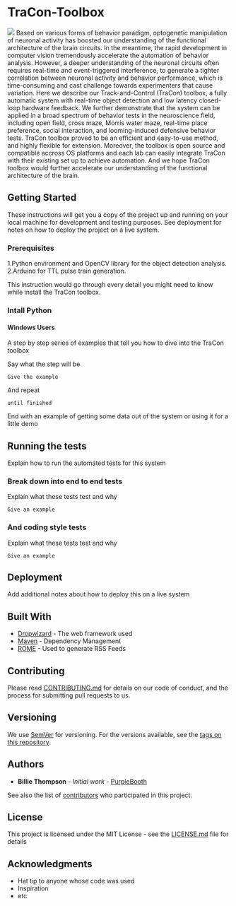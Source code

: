 # TraCon-Toolbox
![](TraCon_demo_out_half_widthCenterOFTmovie.gif)
Based on various forms of behavior paradigm, optogenetic manipulation of neuronal activity has boosted our understanding of the functional architecture of the brain circuits. In the meantime, the rapid development in computer vision tremendously accelerate the automation of behavior analysis. However, a deeper understanding of the neuronal circuits often requires real-time and event-triggered interference, to generate a tighter correlation between neuronal activity and behavior performance, which is time-consuming and cast challenge towards experimenters that cause variation. Here we describe our Track-and-Control (TraCon) toolbox, a fully automatic system with real-time object detection and low latency closed-loop hardware feedback. We further demonstrate that the system can be applied in a broad spectrum of behavior tests in the neuroscience field, including open field, cross maze, Morris water maze, real-time place preference, social interaction, and looming-induced defensive behavior tests. TraCon toolbox proved to be an efficient and easy-to-use method, and highly flexible for extension. Moreover, the toolbox is open source and compatible accross OS platforms and each lab can easily integrate TraCon with their existing set up to achieve automation. And we hope TraCon toolbox would further accelerate our understanding of the functional architecture of the brain. 

## Getting Started

These instructions will get you a copy of the project up and running on your local machine for development and testing purposes. See deployment for notes on how to deploy the project on a live system.

### Prerequisites

1.Python environment and OpenCV library for the object detection analysis.
2.Arduino for TTL pulse train generation.

This instruction would go through every detail you might need to know while install the TraCon toolbox.


### Intall Python

#### Windows Users
A step by step series of examples that tell you how to dive into the TraCon toolbox

Say what the step will be

```
Give the example
```

And repeat

```
until finished
```

End with an example of getting some data out of the system or using it for a little demo

## Running the tests

Explain how to run the automated tests for this system

### Break down into end to end tests

Explain what these tests test and why

```
Give an example
```

### And coding style tests

Explain what these tests test and why

```
Give an example
```

## Deployment

Add additional notes about how to deploy this on a live system

## Built With

* [Dropwizard](http://www.dropwizard.io/1.0.2/docs/) - The web framework used
* [Maven](https://maven.apache.org/) - Dependency Management
* [ROME](https://rometools.github.io/rome/) - Used to generate RSS Feeds

## Contributing

Please read [CONTRIBUTING.md](https://gist.github.com/PurpleBooth/b24679402957c63ec426) for details on our code of conduct, and the process for submitting pull requests to us.

## Versioning

We use [SemVer](http://semver.org/) for versioning. For the versions available, see the [tags on this repository](https://github.com/your/project/tags). 

## Authors

* **Billie Thompson** - *Initial work* - [PurpleBooth](https://github.com/PurpleBooth)

See also the list of [contributors](https://github.com/your/project/contributors) who participated in this project.

## License

This project is licensed under the MIT License - see the [LICENSE.md](LICENSE.md) file for details

## Acknowledgments

* Hat tip to anyone whose code was used
* Inspiration
* etc

